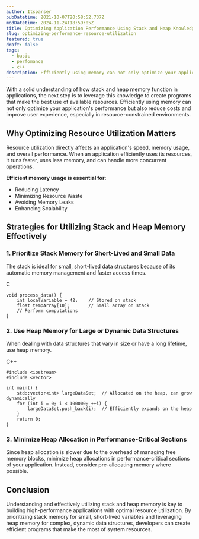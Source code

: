 ```yaml
---
author: Itsparser
pubDatetime: 2021-10-07T20:58:52.737Z
modDatetime: 2024-11-24T18:59:05Z
title: Optimizing Application Performance Using Stack and Heap Knowledge for Resource Utilization
slug: optimizing-performance-resource-utilization
featured: true
draft: false
tags:
  - basic
  - perfomance
  - c++
description: Efficiently using memory can not only optimize your application's performance but also reduce costs and improve user experience, especially in resource-constrained environments.
---
```


With a solid understanding of how stack and heap memory function in applications, the next step is to leverage this knowledge to create programs that make the best use of available resources. Efficiently using memory can not only optimize your application's performance but also reduce costs and improve user experience, especially in resource-constrained environments.

## **Why Optimizing Resource Utilization Matters**

Resource utilization directly affects an application's speed, memory usage, and overall performance. When an application efficiently uses its resources, it runs faster, uses less memory, and can handle more concurrent operations.

**Efficient memory usage is essential for:**

*   Reducing Latency
*   Minimizing Resource Waste
*   Avoiding Memory Leaks
*   Enhancing Scalability

## **Strategies for Utilizing Stack and Heap Memory Effectively**

### **1\. Prioritize Stack Memory for Short-Lived and Small Data**

The stack is ideal for small, short-lived data structures because of its automatic memory management and faster access times.

C

```plaintext
void process_data() {
    int localVariable = 42;    // Stored on stack
    float tempArray[10];       // Small array on stack
    // Perform computations
}
```

### **2\. Use Heap Memory for Large or Dynamic Data Structures**

When dealing with data structures that vary in size or have a long lifetime, use heap memory.

C++

```plaintext
#include <iostream>
#include <vector>

int main() {
    std::vector<int> largeDataSet;  // Allocated on the heap, can grow dynamically
    for (int i = 0; i < 100000; ++i) {
        largeDataSet.push_back(i);  // Efficiently expands on the heap
    }
    return 0;
}
```

### **3\. Minimize Heap Allocation in Performance-Critical Sections**

Since heap allocation is slower due to the overhead of managing free memory blocks, minimize heap allocations in performance-critical sections of your application. Instead, consider pre-allocating memory where possible.

## **Conclusion**

Understanding and effectively utilizing stack and heap memory is key to building high-performance applications with optimal resource utilization. By prioritizing stack memory for small, short-lived variables and leveraging heap memory for complex, dynamic data structures, developers can create efficient programs that make the most of system resources.
